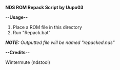 **NDS ROM Repack Script by Uupo03**

**--Usage--**

1) Place a ROM file in this directory
2) Run "Repack.bat"

***NOTE:** Outputted file will be named "repacked.nds"*

**--Credits--**

Wintermute (ndstool)

